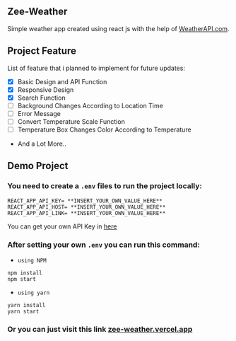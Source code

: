 ## Zee-Weather
Simple weather app created using react js with the help of [WeatherAPI.com](https://www.weatherapi.com/).

## Project Feature
List of feature that i planned to implement for future updates:
- [x] Basic Design and API Function
- [x] Responsive Design
- [x] Search Function
- [ ] Background Changes According to Location Time
- [ ] Error Message 
- [ ] Convert Temperature Scale Function
- [ ] Temperature Box Changes Color According to Temperature
- And a Lot More..

## Demo Project
### You need to create a `.env` files to run the project locally:
```
REACT_APP_API_KEY= **INSERT_YOUR_OWN_VALUE_HERE**
REACT_APP_API_HOST= **INSERT_YOUR_OWN_VALUE_HERE**
REACT_APP_API_LINK= **INSERT_YOUR_OWN_VALUE_HERE**
```
You can get your own API Key in [here](https://rapidapi.com/weatherapi/api/weatherapi-com/)

### After setting your own `.env` you can run this command:
- ``using NPM``
```
npm install
npm start
```

- ``using yarn``
```
yarn install
yarn start
```

### Or you can just visit this link [zee-weather.vercel.app](https://zee-weather.vercel.app/)
